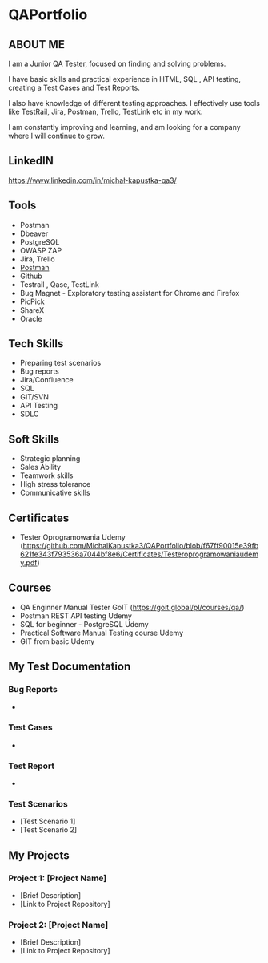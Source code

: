 # QAPortfolio
## ABOUT ME

I am a Junior QA Tester, focused on finding and solving problems. 

I have basic skills and practical experience in HTML, SQL , API testing, creating
a Test Cases and Test Reports.

I also have knowledge of different testing approaches. I effectively use tools like
TestRail, Jira, Postman, Trello, TestLink etc in my work. 

I am constantly improving and learning, and am looking for a company where I
will continue to grow.

## LinkedIN
https://www.linkedin.com/in/michał-kapustka-qa3/


## Tools
- Postman
- Dbeaver
- PostgreSQL
- OWASP ZAP
- Jira, Trello
- [Postman](https://www.postman.com/)
- Github
- Testrail , Qase, TestLink
- Bug Magnet - Exploratory testing assistant for Chrome and Firefox
- PicPick
- ShareX
- Oracle

## Tech Skills
- Preparing test scenarios
- Bug reports
- Jira/Confluence
- SQL
- GIT/SVN
- API Testing
- SDLC

## Soft Skills
- Strategic planning
- Sales Ability
- Teamwork skills
- High stress tolerance
- Communicative skills

## Certificates
- Tester Oprogramowania Udemy (https://github.com/MichalKapustka3/QAPortfolio/blob/f67ff90015e39fb621fe343f793536a7044bf8e6/Certificates/Testeroprogramowaniaudemy.pdf)


## Courses
- QA Enginner Manual Tester GoIT (https://goit.global/pl/courses/qa/)
- Postman REST API testing Udemy
- SQL for beginner - PostgreSQL Udemy
- Practical Software Manual Testing course Udemy
- GIT from basic Udemy


## My Test Documentation
### Bug Reports
- 

### Test Cases
- 
### Test Report
- 

### Test Scenarios
- [Test Scenario 1]
- [Test Scenario 2]

## My Projects
### Project 1: [Project Name]
- [Brief Description]
- [Link to Project Repository]

### Project 2: [Project Name]
- [Brief Description]
- [Link to Project Repository]
